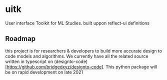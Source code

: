 # uitk
User interface Toolkit for ML Studies. built uppon reflect-ui definitions


## Roadmap

this project is for researchers & developers to build more accurate design to code models and algorithms. We currently have all the related source written in typescript on (designto-code)[https://github.com/bridgedxyz/designto-code]. This python package will be on rapid development on late 2021

